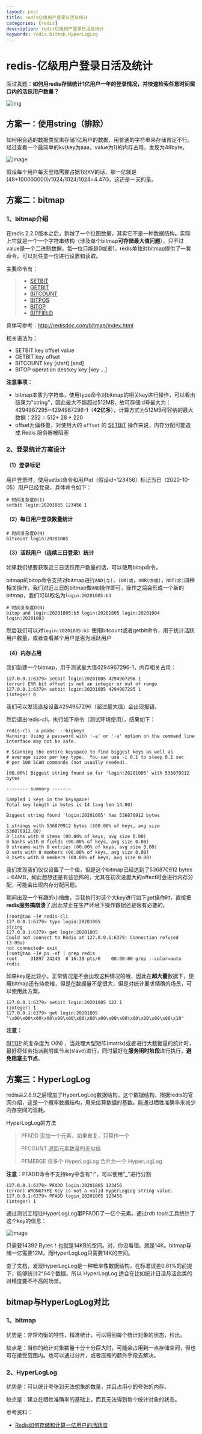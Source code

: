 ```yaml
---
layout: post
title: redis亿级用户登录日活及统计
categories: [redis]
description: redis亿级用户登录日活及统计
keywords: redis,bitmap,HyperLogLog
---
```



# redis-亿级用户登录日活及统计

面试真题：**如何用redis存储统计1亿用户一年的登录情况，并快速检索任意时间窗口内的活跃用户数量？**


![img](http://taoey.github.io/assets/images/artcles/2021-2-4-redis登录统计.assets/lake_card_mindmap.jpeg)



## 方案一：使用string（排除）

如何用合适的数据类型来存储1亿用户的数据，用普通的字符串来存储肯定不行。经过查看一个最简单的kv(key为aaa，value为1)的内存占用，发现为48byte。

![image](http://taoey.github.io/assets/images/artcles/2021-2-4-redis登录统计.assets/20200318233156824.png)



假设每个用户每天登陆需要占据1对KV的话，那一亿就是(48*100000000)/1024/1024/1024=4.47G。这还是一天的量。



## 方案二：bitmap



### 1、bitmap介绍

在redis 2.2.0版本之后，新增了一个位图数据，其实它不是一种数据结构。实际上它就是一个一个字符串结构（涉及单个bitmap**可存储最大值问题**），只不过value是一个二进制数据，每一位只能是0或者1。redis单独对bitmap提供了一套命令。可以对任意一位进行设置和读取。



主要命令有：

> - [SETBIT](http://redisdoc.com/bitmap/setbit.html)
> - [GETBIT](http://redisdoc.com/bitmap/getbit.html)
> - [BITCOUNT](http://redisdoc.com/bitmap/bitcount.html)
> - [BITPOS](http://redisdoc.com/bitmap/bitpos.html)
> - [BITOP](http://redisdoc.com/bitmap/bitop.html)
> - [BITFIELD](http://redisdoc.com/bitmap/bitfield.html)



具体可参考：http://redisdoc.com/bitmap/index.html



相关语法为：

- SETBIT key offset value
- GETBIT key offset
- BITCOUNT key [start] [end]
- BITOP operation destkey key [key …]



**注意事项：**

- bitmap本质为字符串，使用type命令对bitmap的相关key进行操作，可以看出结果为"string"，因此最大不能超过512MB，故可存储id号最大为：4294967295=4294967296-1（**42亿多**），计算方式为512MB可容纳的最大数据：232 = 512* 28 * 220
- offset为偏移量，对使用大的 `offset` 的 [SETBIT](http://redisdoc.com/bitmap/setbit.html#setbit) 操作来说，内存分配可能造成 Redis 服务器被阻塞

### 2、登录统计方案设计

#### （1）登录标记

用户登录时，使用setbit命令和用户id（假设id=123456）标记当日（2020-10-05）用户已经登录，具体命令如下：

```
# 时间复杂度O(1)
setbit login:20201005 123456 1
```

#### （2）每日用户登录数量统计

```
# 时间复杂度O(N)
bitcount login:20201005
```

#### （3）活跃用户（连续三日登录）统计

如果我们想要获取近三日活跃用户数量的话，可以使用bitop命令，

bitmap的bitop命令支持对bitmap进行`AND(与)`，`(OR)或`，`XOR(亦或)`，`NOT(非)`四种相关操作，我们对近三日的bitmap做`AND`操作即可，操作之后会形成一个新的bitmap，我们可以取名为`login:20201005:b3 `

```
# 时间复杂度O(N)
bitop and login:20201005:b3 login:20201005 login:20201004 login:20201003
```

然后我们可以对`login:20201005:b3 `使用bitcount或者getbit命令，用于统计活跃用户数量，或者查看某个用户是否为活跃用户



#### （4）内存占用

我们新建一个bitmap，用于测试最大值4294967296-1，内存相关占用：

```
127.0.0.1:6379> setbit login:20201005 4294967296 1
(error) ERR bit offset is not an integer or out of range
127.0.0.1:6379> setbit login:20201005 4294967295 1
(integer) 0
```

我们可以发现直接设置4294967296（超过最大值）会出现报错。



然后退出redis-cli，执行如下命令（测试环境使用），结果如下：

```
redis-cli -a pdabc  --bigkeys
Warning: Using a password with '-a' or '-u' option on the command line interface may not be safe.

# Scanning the entire keyspace to find biggest keys as well as
# average sizes per key type.  You can use -i 0.1 to sleep 0.1 sec
# per 100 SCAN commands (not usually needed).

[00.00%] Biggest string found so far 'login:20201005' with 536870912 bytes

-------- summary -------

Sampled 1 keys in the keyspace!
Total key length in bytes is 14 (avg len 14.00)

Biggest string found 'login:20201005' has 536870912 bytes

1 strings with 536870912 bytes (100.00% of keys, avg size 536870912.00)
0 lists with 0 items (00.00% of keys, avg size 0.00)
0 hashs with 0 fields (00.00% of keys, avg size 0.00)
0 streams with 0 entries (00.00% of keys, avg size 0.00)
0 sets with 0 members (00.00% of keys, avg size 0.00)
0 zsets with 0 members (00.00% of keys, avg size 0.00)
```

我们发现我们仅仅设置了一个值，但是这个bitmap已经达到了536870912 bytes = 64MB，如此想想还是有些恐怖的，尤其在初次设置大的offect时会进行内存分配，可能会出现内存分配问题。



期间出现一个有趣的小插曲，当我执行对这个大key进行如下get操作时，直接把**redis服务搞崩溃**了,因此禁止在生产环境下操作数据还是很有必要的。

```
[root@tao ~]# redis-cli
127.0.0.1:6379> type login:20201005
string
127.0.0.1:6379> get login:20201005
Could not connect to Redis at 127.0.0.1:6379: Connection refused
(3.09s)
not connected> exit
[root@tao ~]# ps -ef | grep redis
root     31897 24249  0 16:39 pts/0    00:00:00 grep --color=auto redis
```



如果key是比较小，正常情况是不会出现这种情况的哦，因此在**超大量**数据下，使用bitmap还有待商榷，但是在数据量不是很大，但是对统计要求精确的场景，可以使用此方案。

```
127.0.0.1:6379> setbit login:20201005 123 1
(integer) 1
127.0.0.1:6379> get login:20201005
"\x00\x00\x00\x00\x00\x00\x00\x00\x00\x00\x00\x00\x00\x00\x00\x10"
```

**注意：**

[BITOP](http://redisdoc.com/bitmap/bitop.html#bitop) 的复杂度为 O(N) ，当处理大型矩阵(matrix)或者进行大数据量的统计时，最好将任务指派到附属节点(slave)进行，同时最好在**服务闲时阶段**进行执行，**避免阻塞主节点**。



## 方案三：HyperLogLog

redis从2.8.9之后增加了HyperLogLog数据结构。这个数据结构，根据redis的官网介绍，这是一个概率数据结构，用来估算数据的基数。能通过牺牲准确率来减少内存空间的消耗。

HyperLogLog的方法

> PFADD 添加一个元素，如果重复，只算作一个
>
> PFCOUNT 返回元素数量的近似值
>
> PFMERGE 将多个 HyperLogLog 合并为一个 HyperLogLog



**注意**：PFADD命令不支持key中含有":"，可以使用"_"进行分割

```
127.0.0.1:6379> PFADD login:20201005 123456
(error) WRONGTYPE Key is not a valid HyperLogLog string value.
127.0.0.1:6379> PFADD login_20201005 123456
(integer) 1
```





通过测试工程往HyperLogLog里PFADD了一亿个元素。通过rdb tools工具统计了这个key的信息：

![image](http://taoey.github.io/assets/images/artcles/2021-2-4-redis登录统计.assets/20200318233322131.png)

只需要14392 Bytes！也就是14KB的空间。对，你没看错。就是14K。bitmap存储一亿需要12M，而HyperLogLog只需要14K的空间。

查了文档，发现HyperLogLog是一种概率性数据结构，在标准误差0.81%的前提下，能够统计2^64个数据。所以 HyperLogLog 适合在比如统计日活月活此类的对精度要不不高的场景。



## bitmap与HyperLogLog对比

### 1、bitmap

优势是：非常均衡的特性，精准统计，可以得到每个统计对象的状态，秒出。

缺点是：当你的统计对象数量十分十分巨大时，可能会占用到一点存储空间，但也可在接受范围内。也可以通过分片，或者压缩的额外手段去解决。



### 2、HyperLogLog

优势是：可以统计夸张到无法想象的数量，并且占用小的夸张的内存。

缺点是：建立在牺牲准确率的基础上，而且无法得到每个统计对象的状态。





参考资料：

- [Redis如何存储和计算一亿用户的活跃度](https://blog.csdn.net/bryan_zhang_31/article/details/104957213?utm_medium=distribute.pc_relevant.none-task-blog-BlogCommendFromMachineLearnPai2-1.add_param_isCf&depth_1-utm_source=distribute.pc_relevant.none-task-blog-BlogCommendFromMachineLearnPai2-1.add_param_isCf)